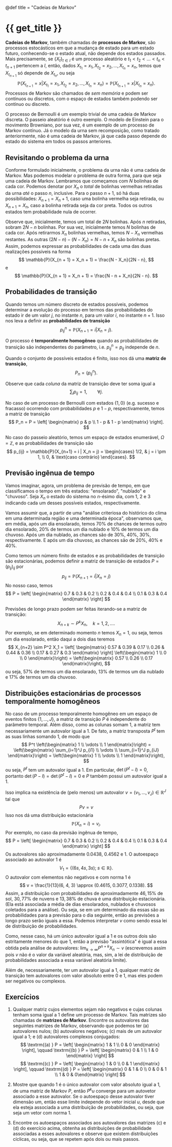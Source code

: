@def title = "Cadeias de Markov"

# {{ get_title }}

**Cadeias de Markov**, também chamadas de **processos de Markov**, são processos estocásticos em que a mudança de estado para um estado futuro, conhecendo-se o estado atual, não depende dos estados passados. Mais precisamente, se $\{X_t\}_{t\in I}$ é um processo aleatório e $t_1 < t_2 < \ldots < t_n < t_{n+1}$ pertencem a $I$, então, dados $X_{t_1} = x_1, X_{t_2} = x_2, \ldots, X_{t_n} = x_n$, temos que $X_{t_{n+1}}$ só depende de $X_{t_n}$, ou seja
$$
\mathbb{P}(X_{t_{n+1}} = x | X_{t_1} = x_1, X_{t_2} = x_2, \ldots, X_{t_n} = x_n) = \mathbb{P}(X_{t_{n+1}} = x | X_{t_n} = x_n).
$$
Processos de Markov são chamados de *sem memória* e podem ser contínuos ou discretos, com o espaço de estados também podendo ser contínuo ou discreto.

O processo de Bernoulli é um exemplo trivial de uma cadeia de Markov discreta. O passeio aleatório é outro exemplo. O modelo de Einstein para o movimento Browniano, por sua vez, é um exemplo de um processo de Markov contínuo. Já o modelo da urna sem recomposição, como tratado anteriormente, não é uma cadeia de Markov, já que cada passo depende do estado do sistema em todos os passos anteriores.

## Revisitando o problema da urna

Conforme formulado inicialmente, o problema da urna não é uma cadeia de Markov.
Mas podemos modelar o problema de outra forma, para que seja uma cadeia de Markov. Lembramos que começamos com $N$ bolinhas de cada cor. Podemos denotar por $X_n$ o *total* de bolinhas vermelhas retiradas da urna *até* o passo $n$, inclusive. Para o passo $n + 1$, só há duas possibilidades: $X_{n + 1} = X_n + 1$, caso uma bolinha vermelha seja retirada, ou $X_{n + 1} = X_n$, caso a bolinha retirada seja da cor preta. Todos os outros estados tem probabilidade nula de ocorrer.

Observe que, inicialmente, temos um total de $2N$ bolinhas. Após $n$ retiradas, sobram $2N - n$ bolinhas. Por sua vez, inicialmente temos $N$ bolinhas de cada cor. Após retirarmos $X_n$ bolinhas vermelhas, temos $N - X_n$ vermelhas restantes. As outras $(2N - n) - (N - X_n) = N - n + X_n$ são bolinhas pretas. Assim, podemos expressar as probabilidades de cada uma das duas realizações possíveis na forma
$$
\mathbb{P}(X_{n + 1} = X_n + 1) = \frac{N - X_n}{2N - n},
$$
e
$$
\mathbb{P}(X_{n + 1} = X_n + 1) = \frac{N - n + X_n}{2N - n}.
$$

## Probabilidades de transição 

Quando temos um número discreto de estados possíveis, podemos determinar a evolução do processo em termos das probabilidades do estado ir de um valor $j$, no instante $n$, para um valor $i$, no instante $n+1$. Isso nos leva a definir as **probabilidades de transição**
$$
  p_{ij}^n = \mathbb{P}(X_{n+1} = i | X_n = j).
$$

O processo é **temporalmente homogêneo** quando as probabilidades de transição são independentes do parâmetro, i.e. $p_{ij}^n = p_{ij}$ independe de $n$.

Quando o conjunto de possíveis estados é finito, isso nos dá uma **matriz de transição**,
$$
P_n = (p_{ij}^n).
$$

Observe que cada *coluna* da matriz de transição deve ter soma igual a
$$
\sum_i p_{ij} = 1, \qquad \forall j.
$$

No caso de um processo de Bernoulli com estados $\{1, 0\}$ (e.g. sucesso e fracasso) ocorrendo com probabilidades $p$ e $1 - p$, respectivamente, temos a matriz de transição
$$
P_n = P = \left[ \begin{matrix} p & p \\ 1 - p & 1 - p \end{matrix} \right].
$$

No caso do passeio aleatório, temos um espaço de estados enumerável, $\Omega = \mathbb{Z}$, e as probabilidades de transição são
$$
p_{ij} = \mathbb{P}(X_{n+1} = i | X_n = j) = \begin{cases} 1/2, & j = i \pm 1, \\ 0, & \text{caso contrário} \end{cases}.
$$

## Previsão ingênua de tempo

Vamos imaginar, agora, um problema de previsão de tempo, em que classificamos o tempo em três estados: "ensolarado", "nublado" e "chuvoso". Seja $X_n$ o estado do sistema no $n$-ésimo dia, com $1$, $2$ e $3$ indicando cada um desses possíveis estados, respectivamente.

Vamos assumir que, a partir de uma "análise criteriosa do histórico do clima em uma determinada região e uma determinada época", observamos que, em média, após um dia ensolarado, temos 70% de chances de termos outro dia ensolarado, 20% de termos um dia nublado e 10% de termos um dia chuvoso. Após um dia nublado, as chances são de 30%, 40%, 30%, respectivamente. E após um dia chuvoso, as chances são de 20%, 40% e 40%.

Como temos um número finito de estados e as probabilidades de transição são estacionárias, podemos definir a matriz de transição de estados $P = (p_{ij})_{ij}$ por
$$
p_{ij} = \mathbb{P}(X_{n+1} = i | X_n = j)
$$
No nosso caso, temos
$$
P = \left[ \begin{matrix} 0.7 & 0.3 & 0.2 \\ 0.2 & 0.4 & 0.4 \\ 0.1 & 0.3 & 0.4 \end{matrix} \right]
$$

Previsões de longo prazo podem ser feitas iterando-se a matriz de transição:
$$
X_{n+k} \sim P^kX_n, \quad k = 1, 2, \ldots.
$$
Por exemplo, se em determinado momento $n$ temos $X_n = 1$, ou seja, temos um dia ensolarado, então daqui a dois dias teremos
$$
X_{n+2} \sim P^2 X_1 = \left[ \begin{matrix} 0.57 & 0.39 & 0.17 \\ 0.26 & 0.44 & 0.36 \\ 0.17 & 0.27 & 0.3 \end{matrix} \right] \left(\begin{matrix} 1 \\ 0 \\ 0 \end{matrix}\right) = \left(\begin{matrix} 0.57 \\ 0.26 \\ 0.17 \end{matrix}\right),
$$
ou seja, $57\%$ de termos um dia ensolarado, $13\%$ de termos um dia nublado e $17\%$ de termos um dia chuvoso.

## Distribuições estacionárias de processos temporalmente homogêneos

No caso de um processo temporalmente homogêneo em um espaço de eventos finitos $\{1, \ldots, J\}$, a matriz de transição $P$ é independente do parâmetro temporal. Além disso, como as colunas somam $1$, a matriz tem necessariamente um autovalor igual a $1$. De fato, a matriz transposta $P^t$ tem as suas linhas somando $1$, de modo que
$$
P^t \left(\begin{matrix} 1 \\ \vdots \\ 1 \end{matrix}\right) = \left(\begin{matrix} \sum_{i=1}^J p_{i1} \\ \vdots \\ \sum_{i=1}^J p_{iJ} \end{matrix}\right) = \left(\begin{matrix} 1 \\ \vdots \\ 1 \end{matrix}\right),
$$
ou seja, $P^t$ tem um autovalor igual a $1$. Em particular, $\det(P^t - I) = 0$, portanto $\det(P - I) = \det(P^t - I) = 0$ e $P$ também possui um autovalor igual a $1$.

Isso implica na existência de (pelo menos) um autovalor $v=(v_1, \ldots, v_J) \in \mathbb{R}^J$ tal que
$$
Pv = v
$$
Isso nos dá uma distribuição estacionária
$$
\mathbb{P}(X_n = i) = v_i.
$$
Por exemplo, no caso da previsão ingênua de tempo, 
$$
P = \left[ \begin{matrix} 0.7 & 0.3 & 0.2 \\ 0.2 & 0.4 & 0.4 \\ 0.1 & 0.3 & 0.4 \end{matrix} \right]
$$
Os autovalores são aproximadamente $0.0438$, $0.4562$ e $1$. O autoespaço associado ao autovalor $1$ é
$$
V_1 = \{(6s, 4s, 3s); \;s\in \mathbb{R}\}.
$$
O autovalor com elementos não negativos e com norma $1$ é
$$
v = \frac{1}{13}(6, 4, 3) \approx (0.4615, 0.3077, 0.1338).
$$
Assim, a distribuição com probabilidades de aproximadamente $46,15\%$ de sol, $30,77\%$ de nuvens e $13,38\%$ de chuva é uma distribuição estacionária. (Ela está associada a média de dias ensolarados, nublados e chuvosos coletados para a análise). Ou seja, se em um determinado dia essas são as probabilidades para a previsão para o dia seguinte, então as previsões a longo prazo serão iguais a essa. Podemos interpretar $v$ como sendo essa lei de distribuição de probabilidades.

Como, nesse caso, há um único autovalor igual a $1$ e os outros dois são estritamente menores do que $1$, então a previsão "assintótica" é igual a essa obtida pela análise de autovalores: $\lim_{k\rightarrow \infty} P^{n + k}X_n \sim v$ (escrevemos assim pois $v$ não é o valor da variável aleatória, mas, sim, a lei de distribuição de probabilidades associada a essa variável aleatória limite).

Além de, necessariamente, ter um autovalor igual a $1$, qualquer matriz de transição tem autovalores com valor absoluto entre $0$ e $1$, mas eles podem ser negativos ou complexos.

## Exercícios

1. Qualquer matriz cujos elementos sejam não negativos e cujas colunas tenham soma igual a $1$ define um processo de Markov. Tais matrizes são chamadas de **matrizes de Markov**. Encontre os autovalores das seguintes matrizes de Markov, observando que podemos ter (a) autovalores nulos; (b) autovalores negativos; (c) mais de um autovalor igual a $1$; e (d) autovalores complexos conjugados:
$$
\textrm{(a) } P = \left[ \begin{matrix} 1 & 1 \\ 0 & 0 \end{matrix} \right], \qquad
\textrm{(b) } P = \left[ \begin{matrix} 0 & 1 \\ 1 & 0 \end{matrix} \right]
$$
$$
\textrm{(c) } P = \left[ \begin{matrix} 1 & 0 \\ 0 & 1 \end{matrix} \right], \qquad
\textrm{(d) } P = \left[ \begin{matrix} 0 & 1 & 0 \\ 0 & 0 & 1 \\ 1 & 0 & 0\end{matrix} \right]
$$

2. Mostre que quando $1$ é o único autovalor com valor absoluto igual a $1$, de uma matriz de Markov $P$, então $P^ku$ converge para um autovetor associado a esse autovalor. Se o autoespaço desse autovalor tiver dimensão um, então esse limite independe do vetor inicial $u$, desde que ela esteja associada a uma distribuição de probabilidades, ou seja, que seja um vetor com norma $1$.

3. Encontre os autoespaços associados aos autovalores das matrizes (c) e (d) do exercício acima, obtenha as distribuições de probabilidade associadas a esses autovalores e observe que existem distribuições cíclicas, ou seja, que se repetem após dois ou mais passos.
